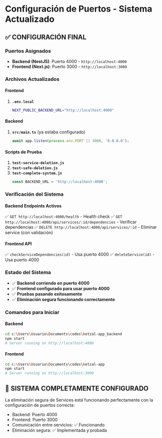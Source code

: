 # Configuración de Puertos - Sistema Actualizado

## ✅ CONFIGURACIÓN FINAL

### Puertos Asignados
- **Backend (NestJS)**: Puerto 4000 - `http://localhost:4000`
- **Frontend (Next.js)**: Puerto 3000 - `http://localhost:3000`

### Archivos Actualizados

#### Frontend
1. **`.env.local`**
   ```bash
   NEXT_PUBLIC_BACKEND_URL="http://localhost:4000"
   ```

#### Backend
1. **`src/main.ts`** (ya estaba configurado)
   ```typescript
   await app.listen(process.env.PORT || 4000, '0.0.0.0');
   ```

#### Scripts de Prueba
1. **`test-service-deletion.js`**
2. **`test-safe-deletion.js`**  
3. **`test-complete-system.js`**
   ```javascript
   const BACKEND_URL = 'http://localhost:4000';
   ```

### Verificación del Sistema

#### Backend Endpoints Activos
✅ `GET http://localhost:4000/health` - Health check
✅ `GET http://localhost:4000/api/services/:id/dependencies` - Verificar dependencias
✅ `DELETE http://localhost:4000/api/services/:id` - Eliminar service (con validación)

#### Frontend API
✅ `checkServiceDependencies(id)` - Usa puerto 4000
✅ `deleteService(id)` - Usa puerto 4000

### Estado del Sistema
- ✅ **Backend corriendo en puerto 4000**
- ✅ **Frontend configurado para usar puerto 4000**
- ✅ **Pruebas pasando exitosamente**
- ✅ **Eliminación segura funcionando correctamente**

### Comandos para Iniciar

#### Backend
```bash
cd c:\Users\Usuario\Documents\codes\ketzal-app_backend
npm start
# Server running on http://localhost:4000
```

#### Frontend
```bash
cd c:\Users\Usuario\Documents\codes\ketzal-app
npm start
# Server running on http://localhost:3000
```

## 🎉 SISTEMA COMPLETAMENTE CONFIGURADO

La eliminación segura de Services está funcionando perfectamente con la configuración de puertos correcta:
- Backend: Puerto 4000
- Frontend: Puerto 3000
- Comunicación entre servicios: ✅ Funcionando
- Eliminación segura: ✅ Implementada y probada

